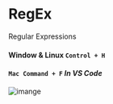# RegEx
Regular Expressions

#### Window & Linux `Control + H` <br>
#### `Mac Command + F` *In VS Code*
![imange](https://res.cloudinary.com/practicaldev/image/fetch/s--kf7pv4zW--/c_limit%2Cf_auto%2Cfl_progressive%2Cq_auto%2Cw_880/https://thepracticaldev.s3.amazonaws.com/i/0wp01npxh0bmxp92tahj.png)
